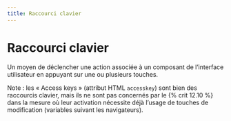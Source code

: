 ```yaml
---
title: Raccourci clavier
---
```


# Raccourci clavier


Un moyen de déclencher une action associée à un composant de l’interface utilisateur en appuyant sur une ou plusieurs touches.

Note : les <span lang="en">« Access keys »</span> (attribut HTML `accesskey`) sont bien des raccourcis clavier, mais ils ne sont pas concernés par le {% crit 12.10 %} dans la mesure où leur activation nécessite déjà l’usage de touches de modification (variables suivant les navigateurs).
